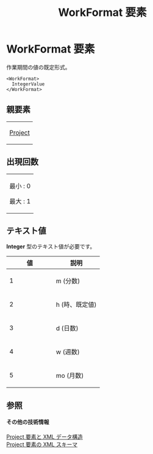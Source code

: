 ﻿---
title: WorkFormat 要素
TOCTitle: WorkFormat 要素
ms:assetid: 6d1d40f3-cd02-4cd7-a28e-605b88518ee4
ms:mtpsurl: https://msdn.microsoft.com/ja-jp/library/Bb968538(v=office.12)
ms:contentKeyID: 16739265
ms.date: 06/30/2008
mtps_version: v=office.12
ms.translationtype: HT
---

# WorkFormat 要素

作業期間の値の既定形式。

    <WorkFormat>
      IntegerValue
    </WorkFormat>

## 親要素

<table>
<colgroup>
<col style="width: 100%" />
</colgroup>
<tbody>
<tr class="odd">
<td><p><a href="project-element.md">Project</a></p></td>
</tr>
</tbody>
</table>


## 出現回数


<table>
<colgroup>
<col style="width: 100%" />
</colgroup>
<tbody>
<tr class="odd">
<td><p>最小 : 0</p>
<p>最大 : 1</p></td>
</tr>
</tbody>
</table>


## テキスト値

**Integer** 型のテキスト値が必要です。

<table>
<colgroup>
<col style="width: 50%" />
<col style="width: 50%" />
</colgroup>
<thead>
<tr class="header">
<th>値</th>
<th>説明</th>
</tr>
</thead>
<tbody>
<tr class="odd">
<td><p>1</p></td>
<td><p>m (分数)</p></td>
</tr>
<tr class="even">
<td><p>2</p></td>
<td><p>h (時、既定値)</p></td>
</tr>
<tr class="odd">
<td><p>3</p></td>
<td><p>d (日数)</p></td>
</tr>
<tr class="even">
<td><p>4</p></td>
<td><p>w (週数)</p></td>
</tr>
<tr class="odd">
<td><p>5</p></td>
<td><p>mo (月数)</p></td>
</tr>
</tbody>
</table>


## 参照

#### その他の技術情報

[Project 要素と XML データ構造](project-elements-and-xml-structure.md)  
[Project 要素の XML スキーマ](xml-schema-for-the-project-element.md)

